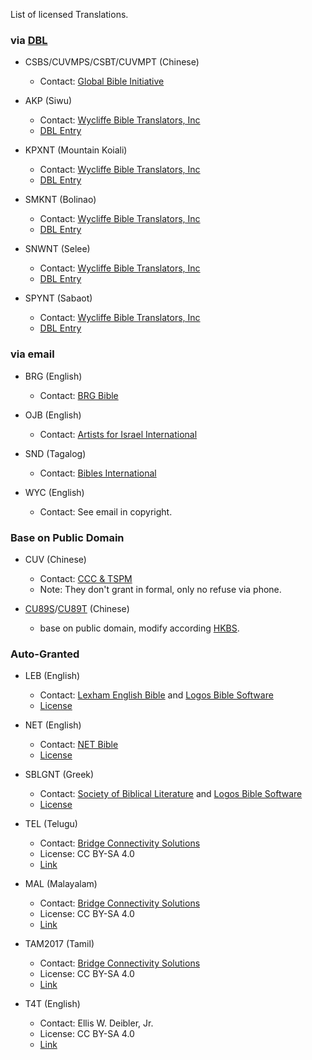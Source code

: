 List of licensed Translations.

### via [DBL](https://thedigitalbiblelibrary.org/)

- CSBS/CUVMPS/CSBT/CUVMPT (Chinese)
  - Contact: [Global Bible Initiative](https://www.globalbibleinitiative.org/)

- AKP (Siwu)
  - Contact: [Wycliffe Bible Translators, Inc](https://www.wycliffe.org/)
  - [DBL Entry](https://app.thedigitalbiblelibrary.org/entry?id=d37a165ef0ea3f20)

- KPXNT (Mountain Koiali)
  - Contact: [Wycliffe Bible Translators, Inc](https://www.wycliffe.org/)
  - [DBL Entry](https://app.thedigitalbiblelibrary.org/entry?id=3a429410aeeeedbb)

- SMKNT (Bolinao)
  - Contact: [Wycliffe Bible Translators, Inc](https://www.wycliffe.org/)
  - [DBL Entry](https://app.thedigitalbiblelibrary.org/entry?id=2a477198aeee3aae)

- SNWNT (Selee)
  - Contact: [Wycliffe Bible Translators, Inc](https://www.wycliffe.org)
  - [DBL Entry](https://app.thedigitalbiblelibrary.org/entry?id=a91fc6613e36390f)

- SPYNT (Sabaot)
  - Contact: [Wycliffe Bible Translators, Inc](https://www.wycliffe.org/)
  - [DBL Entry](https://app.thedigitalbiblelibrary.org/entry?id=2970d792813aef73)

### via email

- BRG (English)
  - Contact: [BRG Bible](http://www.brgbible.com/)

- OJB (English)
  - Contact: [Artists for Israel International](https://www.afii.org/)

- SND (Tagalog)
  - Contact: [Bibles International](http://biblesint.org)

- WYC (English)
  - Contact: See email in copyright.

### Base on Public Domain

- CUV (Chinese)
  - Contact: [CCC & TSPM](http://www.ccctspm.org/)
  - Note: They don't grant in formal, only no refuse via phone.

- [CU89S](https://github.com/dove-bible/cu89s)/[CU89T](https://github.com/dove-bible/cu89t) (Chinese)
  - base on public domain, modify according [HKBS](http://rcuv.hkbs.org.hk/).

### Auto-Granted

- LEB (English)
  - Contact: [Lexham English Bible](http://lexhamenglishbible.com/) and [Logos Bible Software](http://www.logos.com/)
  - [License](http://lexhamenglishbible.com/license/)

- NET (English)
  - Contact: [NET Bible](https://netbible.com/)
  - [License](https://netbible.com/net-bible-copyright)

- SBLGNT (Greek)
  - Contact: [Society of Biblical Literature](http://sbl-site.org/) and [Logos Bible Software](http://www.logos.com/)
  - [License](http://sblgnt.com/license/)

- TEL (Telugu)
  - Contact: [Bridge Connectivity Solutions](http://bridgeconn.com/)
  - License: CC BY-SA 4.0
  - [Link](https://ebible.org/Scriptures/details.php?id=tel2017)

- MAL (Malayalam)
  - Contact: [Bridge Connectivity Solutions](http://bridgeconn.com/)
  - License: CC BY-SA 4.0
  - [Link](https://ebible.org/Scriptures/details.php?id=mal)

- TAM2017 (Tamil)
  - Contact: [Bridge Connectivity Solutions](http://bridgeconn.com/)
  - License: CC BY-SA 4.0
  - [Link](https://ebible.org/Scriptures/details.php?id=tam2017)

- T4T (English)
  - Contact: Ellis W. Deibler, Jr.
  - License: CC BY-SA 4.0
  - [Link](https://ebible.org/Scriptures/details.php?id=eng-t4t)
